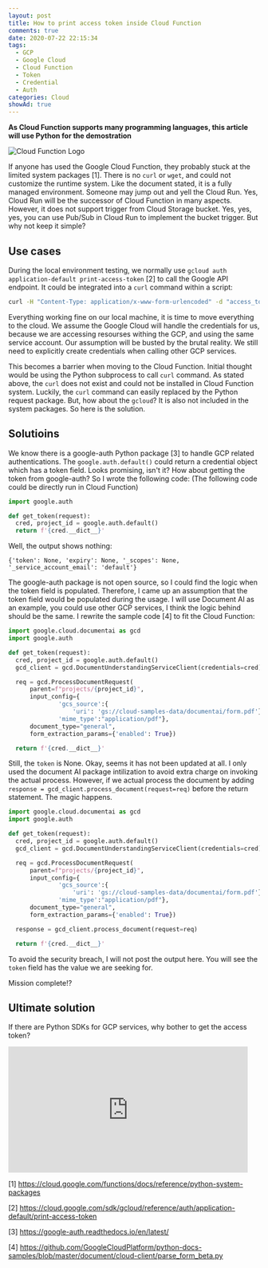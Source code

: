 ```yaml
---
layout: post
title: How to print access token inside Cloud Function
comments: true
date: 2020-07-22 22:15:34
tags:
  - GCP
  - Google Cloud
  - Cloud Function
  - Token
  - Credential
  - Auth
categories: Cloud
showAd: true
---
```


**As Cloud Function supports many programming languages, this article will use Python for the demostration**

![Cloud Function Logo](https://miro.medium.com/proxy/1*MeXs5Ot8X49Fn1vE_13ukA.png)

If anyone has used the Google Cloud Function, they probably stuck at the limited system packages [1]. 
There is no `curl` or `wget`, and could not customize the runtime system.
Like the document stated, it is a fully managed environment.
Someone may jump out and yell the Cloud Run.
Yes, Cloud Run will be the successor of Cloud Function in many aspects.
However, it does not support trigger from Cloud Storage bucket.
Yes, yes, yes, you can use Pub/Sub in Cloud Run to implement the bucket trigger.
But why not keep it simple?

## Use cases

During the local environment testing, we normally use `gcloud auth application-default print-access-token` [2] to call the Google API endpoint.
It could be integrated into a `curl` command within a script:
```bash
curl -H "Content-Type: application/x-www-form-urlencoded" -d "access_token=$(gcloud auth application-default print-access-token)" https://www.googleapis.com/oauth2/v1/tokeninfo
```

Everything working fine on our local machine, it is time to move everything to the cloud.
We assume the Google Cloud will handle the credentials for us, because we are accessing resourses withing the GCP, and using the same service account.
Our assumption will be busted by the brutal reality.
We still need to explicitly create credentials when calling other GCP services.

This becomes a barrier when moving to the Cloud Function.
Initial thought would be using the Python subprocess to call `curl` command.
As stated above, the `curl` does not exist and could not be installed in Cloud Function system.
Luckily, the `curl` command can easily replaced by the Python request package.
But, how about the `gcloud`? It is also not included in the system packages. 
So here is the solution.

## Solutioins

We know there is a google-auth Python package [3] to handle GCP related authentications.
The `google.auth.default()` could return a credential object which has a token field.
Looks promising, isn't it?
How about getting the token from google-auth?
So I wrote the following code:
(The following code could be directly run in Cloud Function)

```python
import google.auth

def get_token(request):
  cred, project_id = google.auth.default()
  return f'{cred.__dict__}'
```

Well, the output shows nothing:

```
{'token': None, 'expiry': None, '_scopes': None, '_service_account_email': 'default'}
```

The google-auth package is not open source, so I could find the logic when the token field is populated.
Therefore, I came up an assumption that the token field would be populated during the usage.
I will use Document AI as an example, you could use other GCP services, I think the logic behind should be the same.
I rewrite the sample code [4] to fit the Cloud Function:

```python
import google.cloud.documentai as gcd
import google.auth

def get_token(request):
  cred, project_id = google.auth.default()
  gcd_client = gcd.DocumentUnderstandingServiceClient(credentials=cred)

  req = gcd.ProcessDocumentRequest(
      parent=f"projects/{project_id}",
      input_config={
              'gcs_source':{
                  'uri': 'gs://cloud-samples-data/documentai/form.pdf'}, 
              'mime_type':"application/pdf"}, 
      document_type="general", 
      form_extraction_params={'enabled': True})

  return f'{cred.__dict__}'
```

Still, the `token` is None.
Okay, seems it has not been updated at all.
I only used the document AI package intilization to avoid extra charge on invoking the actual process.
However, if we actual process the document by adding `response = gcd_client.process_document(request=req)` before the return statement.
The magic happens.

```python
import google.cloud.documentai as gcd
import google.auth

def get_token(request):
  cred, project_id = google.auth.default()
  gcd_client = gcd.DocumentUnderstandingServiceClient(credentials=cred)

  req = gcd.ProcessDocumentRequest(
      parent=f"projects/{project_id}",
      input_config={
              'gcs_source':{
                  'uri': 'gs://cloud-samples-data/documentai/form.pdf'}, 
              'mime_type':"application/pdf"}, 
      document_type="general", 
      form_extraction_params={'enabled': True})

  response = gcd_client.process_document(request=req)

  return f'{cred.__dict__}'
```

To avoid the security breach, I will not post the output here.
You will see the `token` field has the value we are seeking for.

Mission complete!?

## Ultimate solution

If there are Python SDKs for GCP services, why bother to get the access token?

<iframe src="https://giphy.com/embed/uHox9Jm5TyTPa" width="480" height="253" frameBorder="0" class="giphy-embed" allowFullScreen></iframe>

[1] https://cloud.google.com/functions/docs/reference/python-system-packages

[2] https://cloud.google.com/sdk/gcloud/reference/auth/application-default/print-access-token

[3] https://google-auth.readthedocs.io/en/latest/

[4] https://github.com/GoogleCloudPlatform/python-docs-samples/blob/master/document/cloud-client/parse_form_beta.py
